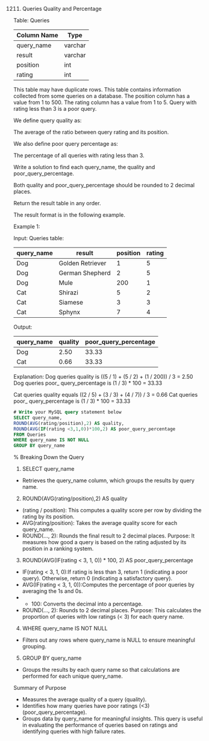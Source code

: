 1211. Queries Quality and Percentage

Table: Queries

| Column Name | Type    |
|-------------|---------|
| query_name  | varchar |
| result      | varchar |
| position    | int     |
| rating      | int     |

This table may have duplicate rows.
This table contains information collected from some queries on a database.
The position column has a value from 1 to 500.
The rating column has a value from 1 to 5. Query with rating less than 3 is a poor query.
 

We define query quality as:

The average of the ratio between query rating and its position.

We also define poor query percentage as:

The percentage of all queries with rating less than 3.

Write a solution to find each query_name, the quality and poor_query_percentage.

Both quality and poor_query_percentage should be rounded to 2 decimal places.

Return the result table in any order.

The result format is in the following example.

Example 1:

Input: 
Queries table:

| query_name | result            | position | rating |
|------------|-------------------|----------|--------|
| Dog        | Golden Retriever  | 1        | 5      |
| Dog        | German Shepherd   | 2        | 5      |
| Dog        | Mule              | 200      | 1      |
| Cat        | Shirazi           | 5        | 2      |
| Cat        | Siamese           | 3        | 3      |
| Cat        | Sphynx            | 7        | 4      |

Output: 

| query_name | quality | poor_query_percentage |
|------------|---------|-----------------------|
| Dog        | 2.50    | 33.33                 |
| Cat        | 0.66    | 33.33                 |

Explanation: 
Dog queries quality is ((5 / 1) + (5 / 2) + (1 / 200)) / 3 = 2.50
Dog queries poor_ query_percentage is (1 / 3) * 100 = 33.33

Cat queries quality equals ((2 / 5) + (3 / 3) + (4 / 7)) / 3 = 0.66
Cat queries poor_ query_percentage is (1 / 3) * 100 = 33.33

```sql
# Write your MySQL query statement below
SELECT query_name, 
ROUND(AVG(rating/position),2) AS quality, 
ROUND(AVG(IF(rating <3,1,0))*100,2) AS poor_query_percentage
FROM Queries
WHERE query_name IS NOT NULL
GROUP BY query_name
```

% Breaking Down the Query

1. SELECT query_name
- Retrieves the query_name column, which groups the results by query name.

2. ROUND(AVG(rating/position),2) AS quality
- (rating / position): This computes a quality score per row by dividing the rating by its position.
- AVG(rating/position): Takes the average quality score for each query_name.
- ROUND(..., 2): Rounds the final result to 2 decimal places.
Purpose: It measures how good a query is based on the rating adjusted by its position in a ranking system.

3. ROUND(AVG(IF(rating < 3, 1, 0)) * 100, 2) AS poor_query_percentage
- IF(rating < 3, 1, 0):If rating is less than 3, return 1 (indicating a poor query). Otherwise, return 0 (indicating a satisfactory query).
- AVG(IF(rating < 3, 1, 0)):Computes the percentage of poor queries by averaging the 1s and 0s.
- * 100: Converts the decimal into a percentage.
- ROUND(..., 2): Rounds to 2 decimal places.
Purpose: This calculates the proportion of queries with low ratings (< 3) for each query name.

4. WHERE query_name IS NOT NULL
- Filters out any rows where query_name is NULL to ensure meaningful grouping.

5. GROUP BY query_name
- Groups the results by each query name so that calculations are performed for each unique query_name.

Summary of Purpose
- Measures the average quality of a query (quality).
- Identifies how many queries have poor ratings (<3) (poor_query_percentage).
- Groups data by query_name for meaningful insights.
This query is useful in evaluating the performance of queries based on ratings and identifying queries with high failure rates.








